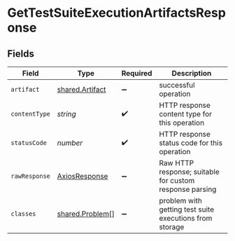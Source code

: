 # GetTestSuiteExecutionArtifactsResponse


## Fields

| Field                                                   | Type                                                    | Required                                                | Description                                             |
| ------------------------------------------------------- | ------------------------------------------------------- | ------------------------------------------------------- | ------------------------------------------------------- |
| `artifact`                                              | [shared.Artifact](../../models/shared/artifact.md)      | :heavy_minus_sign:                                      | successful operation                                    |
| `contentType`                                           | *string*                                                | :heavy_check_mark:                                      | HTTP response content type for this operation           |
| `statusCode`                                            | *number*                                                | :heavy_check_mark:                                      | HTTP response status code for this operation            |
| `rawResponse`                                           | [AxiosResponse](https://axios-http.com/docs/res_schema) | :heavy_minus_sign:                                      | Raw HTTP response; suitable for custom response parsing |
| `classes`                                               | [shared.Problem](../../models/shared/problem.md)[]      | :heavy_minus_sign:                                      | problem with getting test suite executions from storage |